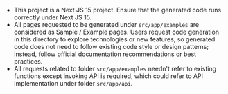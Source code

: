 - This project is a Next JS 15 project. Ensure that the generated code runs correctly under Next JS 15.
- All pages requested to be generated under `src/app/examples` are considered as Sample / Example pages.  Users request code generation in this directory to explore technologies or new features, so generated code does not need to follow existing code style or design patterns; instead, follow official documentation recommendations or best practices.
- All requests related to folder `src/app/examples` needn't refer to existing functions except invoking API is required, which could refer to API implementation under folder `src/app/api`.